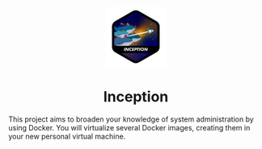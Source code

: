 <div align="center">
<a><img height="120px" src="https://github.com/fesper-s/fesper-s/blob/main/src/42_badges/inceptionn.png"></a>

# Inception
</div>

This project aims to broaden your knowledge of system administration by using Docker. You will virtualize several Docker images, creating them in your new personal virtual machine. 
